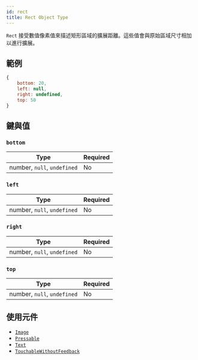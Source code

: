 ```yaml
---
id: rect
title: Rect Object Type
---
```


`Rect` 接受數值像素值來描述矩形區域的擴展距離。這些值會與原始區域尺寸相加以進行擴展。

## 範例

```js
{
    bottom: 20,
    left: null,
    right: undefined,
    top: 50
}
```

## 鍵與值

### `bottom`

| Type                        | Required |
| --------------------------- | -------- |
| number, `null`, `undefined` | No       |

### `left`

| Type                        | Required |
| --------------------------- | -------- |
| number, `null`, `undefined` | No       |

### `right`

| Type                        | Required |
| --------------------------- | -------- |
| number, `null`, `undefined` | No       |

### `top`

| Type                        | Required |
| --------------------------- | -------- |
| number, `null`, `undefined` | No       |

## 使用元件

- [`Image`](image)
- [`Pressable`](pressable)
- [`Text`](text)
- [`TouchableWithoutFeedback`](touchablewithoutfeedback)